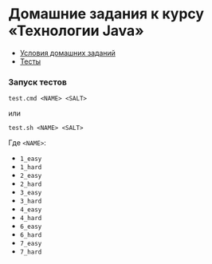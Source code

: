 # Домашние задания к курсу «Технологии Java»

- [Условия домашних заданий](http://www.kgeorgiy.info/courses/java-advanced/homeworks.html)
- [Тесты](/tests)  

### Запуск тестов
```
test.cmd <NAME> <SALT>
```
или
```
test.sh <NAME> <SALT>
```

Где `<NAME>`: 
- `1_easy`
- `1_hard`
- `2_easy`
- `2_hard`
- `3_easy`
- `3_hard`
- `4_easy`
- `4_hard`
- `6_easy`
- `6_hard`
- `7_easy`
- `7_hard`